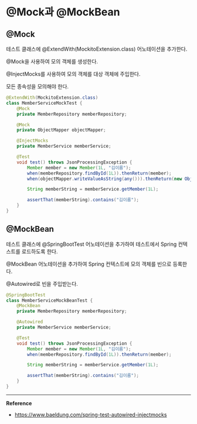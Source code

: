 # @Mock과 @MockBean

## @Mock
테스트 클래스에 @ExtendWith(MockitoExtension.class) 어노테이션을 추가한다.

@Mock을 사용하여 모의 객체를 생성한다.

@InjectMocks를 사용하여 모의 객체를 대상 객체에 주입한다.

모든 종속성을 모의해야 한다.

```java
@ExtendWith(MockitoExtension.class)
class MemberServiceMockTest {
    @Mock
    private MemberRepository memberRepository;

    @Mock
    private ObjectMapper objectMapper;

    @InjectMocks
    private MemberService memberService;

    @Test
    void test() throws JsonProcessingException {
        Member member = new Member(1L, "김이름");
        when(memberRepository.findById(1L)).thenReturn(member);
        when(objectMapper.writeValueAsString(any())).thenReturn(new ObjectMapper().writeValueAsString(member));

        String memberString = memberService.getMember(1L);

        assertThat(memberString).contains("김이름");
    }
}
```

## @MockBean
테스트 클래스에 @SpringBootTest 어노테이션을 추가하여 테스트에서 Spring 컨텍스트를 로드하도록 한다.

@MockBean 어노테이션을 추가하여 Spring 컨텍스트에 모의 객체를 빈으로 등록한다.

@Autowired로 빈을 주입받는다.

```java
@SpringBootTest
class MemberServiceMockBeanTest {
    @MockBean
    private MemberRepository memberRepository;

    @Autowired
    private MemberService memberService;

    @Test
    void test() throws JsonProcessingException {
        Member member = new Member(1L, "김이름");
        when(memberRepository.findById(1L)).thenReturn(member);

        String memberString = memberService.getMember(1L);

        assertThat(memberString).contains("김이름");
    }
}
```

---
**Reference**<br>
- https://www.baeldung.com/spring-test-autowired-injectmocks
